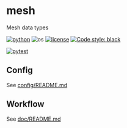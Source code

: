 # mesh

Mesh data types

[![python](https://img.shields.io/badge/python-3.7-blue.svg)](https://www.python.org/)
![os](https://img.shields.io/badge/os-ubuntu%20|%20macos%20|%20windows-blue.svg)
[![license](https://img.shields.io/badge/license-MIT-green.svg)](https://github.com/sandialabs/sibl#license) 
[![Code style: black](https://img.shields.io/badge/code%20style-black-000000.svg)](https://github.com/psf/black)

[![pytest](https://github.com/autotwim/mesh/workflows/pytest/badge.svg)](https://github.com/autotwin/mesh/actions)

## Config

See [config/README.md](config/README.md)

## Workflow

See [doc/README.md](doc/README.md)
